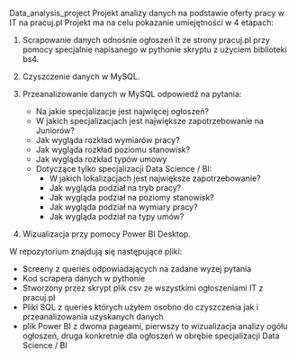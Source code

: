 Data_analysis_project
Projekt analizy danych na podstawie oferty pracy w IT na pracuj.pl
Projekt ma na celu pokazanie umiejętności w 4 etapach:

1. Scrapowanie danych odnośnie ogłoszeń It ze strony pracuj.pl przy pomocy specjalnie napisanego w pythonie skryptu z użyciem biblioteki bs4.

2. Czyszczenie danych w MySQL.

3. Przeanalizowanie danych w MySQL odpowiedź na pytania:
   - Na jakie specjalizacje jest najwięcej ogłoszeń?
   - W jakich specjalizacjach jest największe zapotrzebowanie na Juniorów?
   - Jak wygląda rozkład wymiarów pracy?
   - Jak wygląda rozkład poziomu stanowisk?
   - Jak wygląda rozkład typów umowy
   - Dotyczące tylko specjalizacji Data Science / BI:
       - W jakich lokalizacjach jest największe zapotrzebowanie?
       - Jak wygląda podział na tryb pracy?
       - Jak wygląda podział na poziomy stanowisk?
       - Jak wygląda podział na wymiary pracy?
       - Jak wygląda podział na typy umów?

4. Wizualizacja przy pomocy Power BI Desktop.

W repozytorium znajdują się następujące pliki:
- Screeny z queries odpowiadających na zadane wyżej pytania
- Kod scrapera danych w pythonie
- Stworzony przez skrypt plik csv ze wszystkimi ogłoszeniami IT z pracuj.pl
- Pliki SQL z queries których użyłem osobno do czyszczenia jak i przeanalizowania uzyskanych danych
- plik Power BI z dwoma pageami, pierwszy to wizualizacja analizy ogółu ogłoszeń, druga konkretnie dla ogłoszeń w obrębie specjalizacji Data Science / BI

